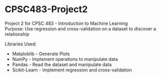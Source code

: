 # CPSC483-Project2
Project 2 for CPSC 483 - Introduction to Machine Learning \
Purpose: Use regression and cross-validation on a dataset to discover a relationship

Libraries Used: 
  * Matploblib - Generate Plots 
  * NumPy - Implement operations to manipulate data
  * Pandas - Read the dataset and manipulate data
  * Scikit-Learn - Implement regression and cross-validation
